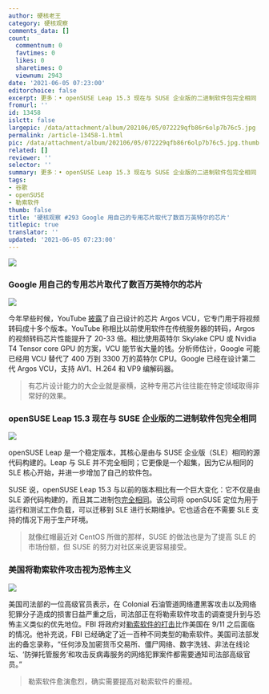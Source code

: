 ```yaml
---
author: 硬核老王
category: 硬核观察
comments_data: []
count:
  commentnum: 0
  favtimes: 0
  likes: 0
  sharetimes: 0
  viewnum: 2943
date: '2021-06-05 07:23:00'
editorchoice: false
excerpt: 更多：• openSUSE Leap 15.3 现在与 SUSE 企业版的二进制软件包完全相同 • 美国将勒索软件攻击视为恐怖主义
fromurl: ''
id: 13458
islctt: false
largepic: /data/attachment/album/202106/05/072229qfb86r6olp7b76c5.jpg
permalink: /article-13458-1.html
pic: /data/attachment/album/202106/05/072229qfb86r6olp7b76c5.jpg.thumb.jpg
related: []
reviewer: ''
selector: ''
summary: 更多：• openSUSE Leap 15.3 现在与 SUSE 企业版的二进制软件包完全相同 • 美国将勒索软件攻击视为恐怖主义
tags:
- 谷歌
- openSUSE
- 勒索软件
thumb: false
title: '硬核观察 #293 Google 用自己的专用芯片取代了数百万英特尔的芯片'
titlepic: true
translator: ''
updated: '2021-06-05 07:23:00'
---
```


![](/data/attachment/album/202106/05/072229qfb86r6olp7b76c5.jpg)


### Google 用自己的专用芯片取代了数百万英特尔的芯片


![](/data/attachment/album/202106/05/072245fz366sdb6hcpbwph.jpg)


今年早些时候，YouTube [披露](https://blog.youtube/inside-youtube/new-era-video-infrastructure)了自己设计的芯片 Argos VCU，它专门用于将视频转码成十多个版本。YouTube 称相比以前使用软件在传统服务器的转码，Argos 的视频转码芯片性能提升了 20-33 倍。相比使用英特尔 Skylake CPU 或 Nvidia T4 Tensor core GPU 的方案，VCU 能节省大量的钱。分析师估计，Google 可能已经用 VCU 替代了 400 万到 3300 万的英特尔 CPU。Google 已经在设计第二代 Argos VCU，支持 AV1、H.264 和 VP9 编解码器。



> 
> 有芯片设计能力的大企业就是豪横，这种专用芯片往往能在特定领域取得非常好的效果。
> 
> 
> 


### openSUSE Leap 15.3 现在与 SUSE 企业版的二进制软件包完全相同


![](/data/attachment/album/202106/05/072325mo5bh0ywxxxu5ylm.jpg)


openSUSE Leap 是一个稳定版本，其核心是由与 SUSE 企业版（SLE）相同的源代码构建的。Leap 与 SLE 并不完全相同；它更像是一个超集，因为它从相同的 SLE 核心开始，并进一步增加了自己的软件包。


SUSE 说，openSUSE Leap 15.3 与以前的版本相比有一个巨大变化：它不仅是由 SLE 源代码构建的，而且其二进制包[完全相同](https://www.theregister.com/2021/06/04/opensuse_leaps_to_153_now/)。该公司将 openSUSE 定位为用于运行和测试工作负载，可以迁移到 SLE 进行长期维护。它也适合在不需要 SLE 支持的情况下用于生产环境。



> 
> 就像红帽最近对 CentOS 所做的那样，SUSE 的做法也是为了提高 SLE 的市场份额，但 SUSE 的努力对社区来说更容易接受。
> 
> 
> 


### 美国将勒索软件攻击视为恐怖主义


![](/data/attachment/album/202106/05/072334maxy3qk6xmta6qwm.jpg)


美国司法部的一位高级官员表示，在 Colonial 石油管道网络遭黑客攻击以及网络犯罪分子造成的损害日益严重之后，司法部正在将勒索软件攻击的调查提升到与恐怖主义类似的优先地位。FBI 将政府对[勒索软件的打击](https://www.zdnet.com/article/fbi-doj-to-treat-ransomware-attacks-with-similar-priority-as-terrorism/)比作美国在 9/11 之后面临的情况。他补充说，FBI 已经确定了近一百种不同类型的勒索软件。美国司法部发出的备忘录称，“任何涉及加密货币交易所、僵尸网络、数字洗钱、非法在线论坛、‘防弹托管服务’和攻击反病毒服务的网络犯罪案件都需要通知司法部高级官员。”



> 
> 勒索软件愈演愈烈，确实需要提高对勒索软件的重视。
> 
> 
>